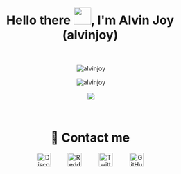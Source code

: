 <h1 align="center">Hello there <img src="https://raw.githubusercontent.com/MartinHeinz/MartinHeinz/master/wave.gif" width="40px">, I'm Alvin Joy (alvinjoy)</h1>
<br>
<p align="center">&nbsp;<img align="center" src="https://komarev.com/ghpvc/?username=developer-dragon&style=flat-square&color=ff69b4" alt="alvinjoy" /> </p>
<p align="center">&nbsp;<img align="center" src="https://discord.c99.nl/widget/theme-3/825382504353234954.png" alt="alvinjoy" /></p>

<p align="center">&nbsp;<img align="center" src="https://github-readme-stats.vercel.app/api/top-langs/?username=developer-dragon&layout=compact&theme=dracula" /></p>
<p align="center">
<br>
<h1 align="center">🤙 Contact me</h1>
<p align="center"><a href="https://discord.com/users/825382504353234954" target="_blank"><img alt="Discord" title="Discord" height="32" width="32" src="https://raw.githubusercontent.com/peterthehan/peterthehan/master/assets/discord.svg"></a>&nbsp;&nbsp;&nbsp;&nbsp;&nbsp;&nbsp;&nbsp;&nbsp;&nbsp;
<a href="https://reddit.com/u/alvinjoy" target="_blank"><img alt="Reddit" title="Reddit" height="32" width="32" src="https://raw.githubusercontent.com/peterthehan/peterthehan/master/assets/reddit.svg"></a>&nbsp;&nbsp;&nbsp;&nbsp;&nbsp;&nbsp;&nbsp;&nbsp;&nbsp;
<a href="https://twitter.com/_alvinjoy_" target="_blank"><img alt="Twitter" title="Twitter" height="32" width="32" src="https://raw.githubusercontent.com/peterthehan/peterthehan/master/assets/twitter.svg"></a>&nbsp;&nbsp;&nbsp;&nbsp;&nbsp;&nbsp;&nbsp;&nbsp;&nbsp;
<a href="https://github.com/developer-dragon"><img alt="GitHub" title="GitHub" height="32" width="32" src="https://raw.githubusercontent.com/peterthehan/peterthehan/master/assets/github.svg"></a>
